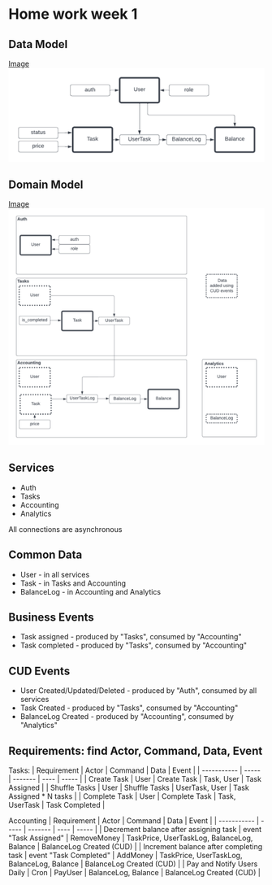 # Home work week 1

## Data Model
[Image](/home_work_1/data_model.png)
![Image](/home_work_1/data_model.png?raw=true)

## Domain Model
[Image](/home_work_1/domain_model.png)
![Image](/home_work_1/domain_model.png?raw=true)

## Services
- Auth
- Tasks
- Accounting
- Analytics

All connections are asynchronous

## Common Data
- User - in all services
- Task - in Tasks and Accounting
- BalanceLog - in Accounting and Analytics

## Business Events
- Task assigned - produced by "Tasks", consumed by "Accounting"
- Task completed - produced by "Tasks", consumed by "Accounting"

## CUD Events
- User Created/Updated/Deleted - produced by "Auth", consumed by all services
- Task Created - produced by "Tasks", consumed by "Accounting"
- BalanceLog Created - produced by "Accounting", consumed by "Analytics"

## Requirements: find Actor, Command, Data, Event

Tasks:
| Requirement | Actor | Command | Data | Event |
| ----------- | ----- | ------- | ---- | ----- |
| Create Task | User | Create Task | Task, User | Task Assigned |
| Shuffle Tasks | User | Shuffle Tasks | UserTask, User | Task Assigned * N tasks |
| Complete Task | User | Complete Task | Task, UserTask | Task Completed |

Accounting
| Requirement | Actor | Command | Data | Event |
| ----------- | ----- | ------- | ---- | ----- |
| Decrement balance after assigning task | event "Task Assigned" | RemoveMoney | TaskPrice, UserTaskLog, BalanceLog, Balance | BalanceLog Created (CUD) |
| Increment balance after completing task | event "Task Completed" | AddMoney | TaskPrice, UserTaskLog, BalanceLog, Balance | BalanceLog Created (CUD) |
| Pay and Notify Users Daily | Cron | PayUser | BalanceLog, Balance | BalanceLog Created (CUD) |
